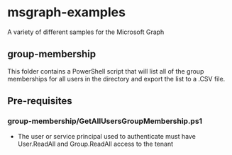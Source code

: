 # msgraph-examples
A variety of different samples for the Microsoft Graph

## group-membership
This folder contains a PowerShell script that will list all of the group memberships for all users in the directory and export the list to a .CSV file.

## Pre-requisites
### group-membership/GetAllUsersGroupMembership.ps1
- The user or service principal used to authenticate must have User.ReadAll and Group.ReadAll access to the tenant